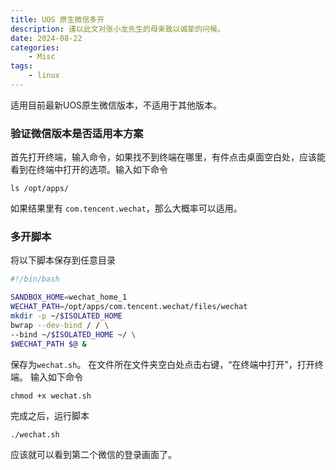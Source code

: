 ```yaml
---
title: UOS 原生微信多开
description: 谨以此文对张小龙先生的母亲致以诚挚的问候。
date: 2024-08-22
categories:
    - Misc
tags:
    - linux
---
```



适用目前最新UOS原生微信版本，不适用于其他版本。

### 验证微信版本是否适用本方案

首先打开终端，输入命令，如果找不到终端在哪里，有件点击桌面空白处，应该能看到在终端中打开的选项。输入如下命令

```
ls /opt/apps/
```

如果结果里有
`com.tencent.wechat`，那么大概率可以适用。

### 多开脚本

将以下脚本保存到任意目录

```bash
#!/bin/bash

SANDBOX_HOME=wechat_home_1
WECHAT_PATH=/opt/apps/com.tencent.wechat/files/wechat
mkdir -p ~/$ISOLATED_HOME
bwrap --dev-bind / / \
--bind ~/$ISOLATED_HOME ~/ \
$WECHAT_PATH $@ &
```

保存为`wechat.sh`。
在文件所在文件夹空白处点击右键，“在终端中打开”，打开终端。
输入如下命令

```
chmod +x wechat.sh
```

完成之后，运行脚本

```
./wechat.sh
```

应该就可以看到第二个微信的登录画面了。